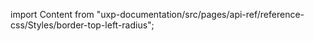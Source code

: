 
import Content from "uxp-documentation/src/pages/api-ref/reference-css/Styles/border-top-left-radius";

<Content query="product=xd"/>
